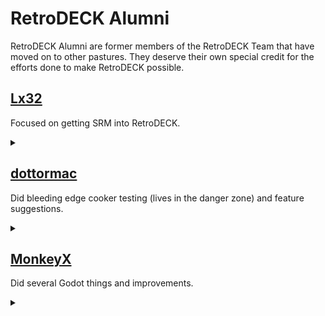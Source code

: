 # RetroDECK Alumni

RetroDECK Alumni are former members of the RetroDECK Team that have moved on to other pastures. They deserve their own special credit for the efforts done to make RetroDECK possible.

## [Lx32](https://github.com/Lx32)

Focused on getting SRM into RetroDECK.

<details><summary> </summary>
Still the 1st Commander of the LDPI (La Legione Della Pizza Italiana) nicknamed Paladin al Taglio in the internal pizza war.
</details>

## [dottormac](https://github.com/redeemer666)

Did bleeding edge cooker testing (lives in the danger zone) and feature suggestions. 

<details><summary> </summary>
Still is the 2nd Commander of the LDPI (La Legione Della Pizza Italiana) nicknamed The Wrath of Siciliana in the internal pizza war.
</details>


## [MonkeyX](https://github.com/monkeyx-net)

Did several Godot things and improvements. 

<details><summary> </summary>
Wartime Pizza peace broker.
</details>
